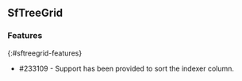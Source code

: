 ## SfTreeGrid

### Features
{:#sftreegrid-features}

* \#233109 - Support has been provided to sort the indexer column.